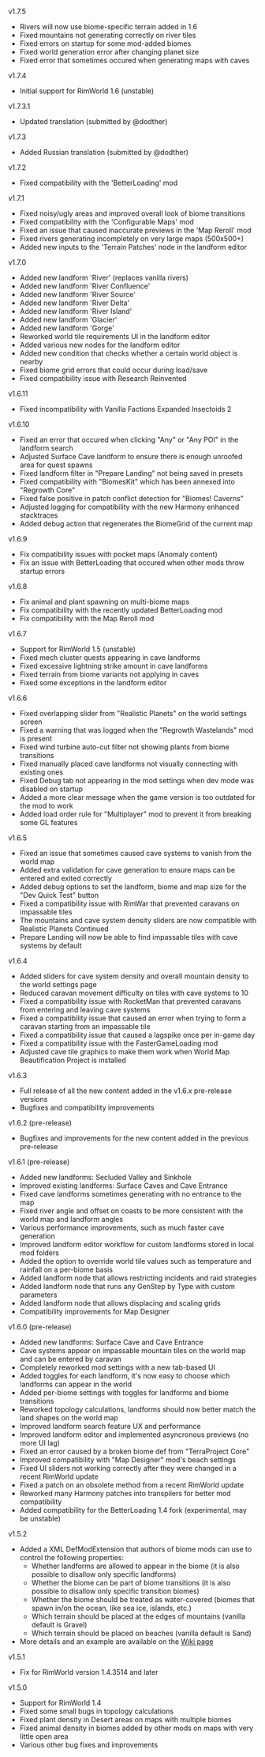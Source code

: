 
v1.7.5

- Rivers will now use biome-specific terrain added in 1.6
- Fixed mountains not generating correctly on river tiles
- Fixed errors on startup for some mod-added biomes
- Fixed world generation error after changing planet size
- Fixed error that sometimes occured when generating maps with caves

v1.7.4

- Initial support for RimWorld 1.6 (unstable)

v1.7.3.1

- Updated translation (submitted by @dodther)

v1.7.3

- Added Russian translation (submitted by @dodther)

v1.7.2

- Fixed compatibility with the 'BetterLoading' mod

v1.7.1

- Fixed noisy/ugly areas and improved overall look of biome transitions
- Fixed compatibility with the 'Configurable Maps' mod
- Fixed an issue that caused inaccurate previews in the 'Map Reroll' mod
- Fixed rivers generating incompletely on very large maps (500x500+)
- Added new inputs to the 'Terrain Patches' node in the landform editor

v1.7.0

- Added new landform 'River' (replaces vanilla rivers)
- Added new landform 'River Confluence'
- Added new landform 'River Source'
- Added new landform 'River Delta'
- Added new landform 'River Island'
- Added new landform 'Glacier'
- Added new landform 'Gorge'
- Reworked world tile requirements UI in the landform editor
- Added various new nodes for the landform editor
- Added new condition that checks whether a certain world object is nearby
- Fixed biome grid errors that could occur during load/save
- Fixed compatibility issue with Research Reinvented

v1.6.11

- Fixed incompatibility with Vanilla Factions Expanded Insectoids 2

v1.6.10

- Fixed an error that occured when clicking "Any" or "Any POI" in the landform search
- Adjusted Surface Cave landform to ensure there is enough unroofed area for quest spawns
- Fixed landform filter in "Prepare Landing" not being saved in presets
- Fixed compatibility with "BiomesKit" which has been annexed into "Regrowth Core"
- Fixed false positive in patch conflict detection for "Biomes! Caverns"
- Adjusted logging for compatibility with the new Harmony enhanced stacktraces
- Added debug action that regenerates the BiomeGrid of the current map

v1.6.9

- Fix compatibility issues with pocket maps (Anomaly content)
- Fix an issue with BetterLoading that occured when other mods throw startup errors

v1.6.8

- Fix animal and plant spawning on multi-biome maps
- Fix compatibility with the recently updated BetterLoading mod
- Fix compatibility with the Map Reroll mod

v1.6.7

- Support for RimWorld 1.5 (unstable)
- Fixed mech cluster quests appearing in cave landforms
- Fixed excessive lightning strike amount in cave landforms
- Fixed terrain from biome variants not applying in caves
- Fixed some exceptions in the landform editor

v1.6.6

- Fixed overlapping slider from "Realistic Planets" on the world settings screen
- Fixed a warning that was logged when the "Regrowth Wastelands" mod is present
- Fixed wind turbine auto-cut filter not showing plants from biome transitions
- Fixed manually placed cave landforms not visually connecting with existing ones
- Fixed Debug tab not appearing in the mod settings when dev mode was disabled on startup
- Added a more clear message when the game version is too outdated for the mod to work
- Added load order rule for "Multiplayer" mod to prevent it from breaking some GL features

v1.6.5

- Fixed an issue that sometimes caused cave systems to vanish from the world map
- Added extra validation for cave generation to ensure maps can be entered and exited correctly
- Added debug options to set the landform, biome and map size for the "Dev Quick Test" button
- Fixed a compatibility issue with RimWar that prevented caravans on impassable tiles
- The mountains and cave system density sliders are now compatible with Realistic Planets Continued
- Prepare Landing will now be able to find impassable tiles with cave systems by default

v1.6.4

- Added sliders for cave system density and overall mountain density to the world settings page
- Reduced caravan movement difficulty on tiles with cave systems to 10
- Fixed a compatibility issue with RocketMan that prevented caravans from entering and leaving cave systems
- Fixed a compatibility issue that caused an error when trying to form a caravan starting from an impassable tile
- Fixed a compatibility issue that caused a lagspike once per in-game day
- Fixed a compatibility issue with the FasterGameLoading mod
- Adjusted cave tile graphics to make them work when World Map Beautification Project is installed

v1.6.3

- Full release of all the new content added in the v1.6.x pre-release versions
- Bugfixes and compatibility improvements

v1.6.2 (pre-release)

- Bugfixes and improvements for the new content added in the previous pre-release

v1.6.1 (pre-release)

- Added new landforms: Secluded Valley and Sinkhole
- Improved existing landforms: Surface Caves and Cave Entrance
- Fixed cave landforms sometimes generating with no entrance to the map
- Fixed river angle and offset on coasts to be more consistent with the world map and landform angles
- Various performance improvements, such as much faster cave generation
- Improved landform editor workflow for custom landforms stored in local mod folders
- Added the option to override world tile values such as temperature and rainfall on a per-biome basis
- Added landform node that allows restricting incidents and raid strategies
- Added landform node that runs any GenStep by Type with custom parameters
- Added landform node that allows displacing and scaling grids
- Compatibility improvements for Map Designer

v1.6.0 (pre-release)

- Added new landforms: Surface Cave and Cave Entrance
- Cave systems appear on impassable mountain tiles on the world map and can be entered by caravan
- Completely reworked mod settings with a new tab-based UI
- Added toggles for each landform, it's now easy to choose which landforms can appear in the world
- Added per-biome settings with toggles for landforms and biome transitions
- Reworked topology calculations, landforms should now better match the land shapes on the world map
- Improved landform search feature UX and performance
- Improved landform editor and implemented asyncronous previews (no more UI lag)
- Fixed an error caused by a broken biome def from "TerraProject Core"
- Improved compatibility with "Map Designer" mod's beach settings
- Fixed UI sliders not working correctly after they were changed in a recent RimWorld update
- Fixed a patch on an obsolete method from a recent RimWorld update
- Reworked many Harmony patches into transpilers for better mod compatibility
- Added compatibility for the BetterLoading 1.4 fork (experimental, may be unstable)

v1.5.2

- Added a XML DefModExtension that authors of biome mods can use to control the following properties:
  - Whether landforms are allowed to appear in the biome (it is also possible to disallow only specific landforms)
  - Whether the biome can be part of biome transitions (it is also possible to disallow only specific transition biomes)
  - Whether the biome should be treated as water-covered (biomes that spawn in/on the ocean, like sea ice, islands, etc.)
  - Which terrain should be placed at the edges of mountains (vanilla default is Gravel)
  - Which terrain should be placed on beaches (vanilla default is Sand)
- More details and an example are available on the [Wiki page](https://github.com/m00nl1ght-dev/GeologicalLandforms/wiki)

v1.5.1

- Fix for RimWorld version 1.4.3514 and later

v1.5.0

- Support for RimWorld 1.4
- Fixed some small bugs in topology calculations
- Fixed plant density in Desert areas on maps with multiple biomes
- Fixed animal density in biomes added by other mods on maps with very little open area
- Various other bug fixes and improvements
